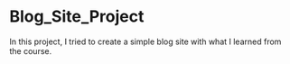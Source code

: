 # Blog_Site_Project
In this project, I tried to create a simple blog site with what I learned from the course.
